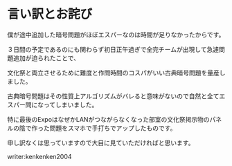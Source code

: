 # 言い訳とお詫び

僕が途中追加した暗号問題がほぼエスパーなのは時間が足りなかったからです。

３日間の予定であるのにも関わらず初日正午過ぎで全完チームが出現して急遽問題追加が迫られたことで、

文化祭と両立させるために難度と作問時間のコスパがいい古典暗号問題を量産しました。

古典暗号問題はその性質上アルゴリズムがバレると意味がないので自然と全てエスパー問になってしまいました。

特に最後のExpoはなぜかLANがつながらなくなった部室の文化祭掲示物のパネルの陰で作った問題をスマホで手打ちでアップしたものです。

申し訳なくは思っていますので大目に見ていただければと思います。

writer:kenkenken2004